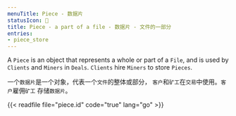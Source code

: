 ```yaml
---
menuTitle: Piece - 数据片
statusIcon: 🔁
title: Piece - a part of a file - 数据片 - 文件的一部分
entries:
- piece_store
---
```



A `Piece` is an object that represents a whole or part of a `File`,
and is used by `Clients` and `Miners` in `Deals`. `Clients` hire `Miners`
to store `Pieces`.

一个`数据片`是一个对象，代表一个`文件`的整体或部分，
`客户`和`矿工`在`交易`中使用。`客户`雇佣`矿工`
存储`数据片`。

{{< readfile file="piece.id" code="true" lang="go" >}}
